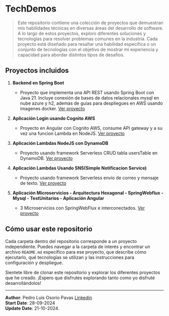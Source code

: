 # TechDemos

> Este repositorio contiene una colección de proyectos que demuestran mis habilidades técnicas en diversas áreas del desarrollo de software. A lo largo de estos proyectos, exploro diferentes soluciones y tecnologías para resolver problemas comunes en la industria. Cada proyecto está diseñado para resaltar una habilidad específica o un conjunto de tecnologías con el objetivo de mostrar mi experiencia y capacidad para abordar distintos tipos de desafíos.

## Proyectos incluidos

1. **Backend en Spring Boot**
   - Proyecto que implementa una API REST usando Spring Boot con Java 21. Incluye conexión de bases de datos relacionales mysql en nube azure y h2, ademas de guías para despliegues en AWS usando imagenes docker. [Ver proyecto](demoserviciosrest/back-api-simple/README.md)
   
2. **Aplicación Login usando Cognito AWS**
   - Proyecto en Angular con Cognito AWS, consume API gateway y a su vez una funcion Lambda en NodeJS. [Ver proyecto](angular-cognito/README.md)

3. **Aplicación Lambdas NodeJS con DynamoDB**
   - Proyecto usando framework Serverless CRUD tabla usersTable en DynamoDB. [Ver proyecto](lambda-crud-user-dynamodb/README.md)

4. **Aplicación Lambdas Usando SNS(Simple Notificacion Service)**
   - Proyecto usando framework Serverless envío de correo y mensaje de texto. [Ver proyecto](lambda-crud-user-dynamodb/aws-lambda-sns/README.md)

5. **Aplicación Microservicios - Arquitectura Hexagonal - SpringWebflux - Mysql - TestUnitarios - Aplicación Angular**
   - 3 Microservicios con SpringWebFlux e interconectados. [Ver proyecto](Microservicios-Hexagonal-Webflux/README-HX.md)

## Cómo usar este repositorio

Cada carpeta dentro del repositorio corresponde a un proyecto independiente. Puedes navegar a la carpeta de interés y encontrar un archivo `README.md` específico para ese proyecto, que describe cómo ejecutarlo, qué tecnologías se utilizan y las instrucciones para configuración y despliegue.

Sientete libre de clonar este repositorio y explorar los diferentes proyectos que he creado. ¡Espero que disfrutes explorando tanto como yo disfruté desarrollándolos!

---

**Author**: Pedro Luis Osorio Pavas [Linkedin](www.linkedin.com/in/pedro-luis-osorio-pavas-68b3a7106)  
**Start Date**: 28-09-2024  
**Update Date**: 21-10-2024.

